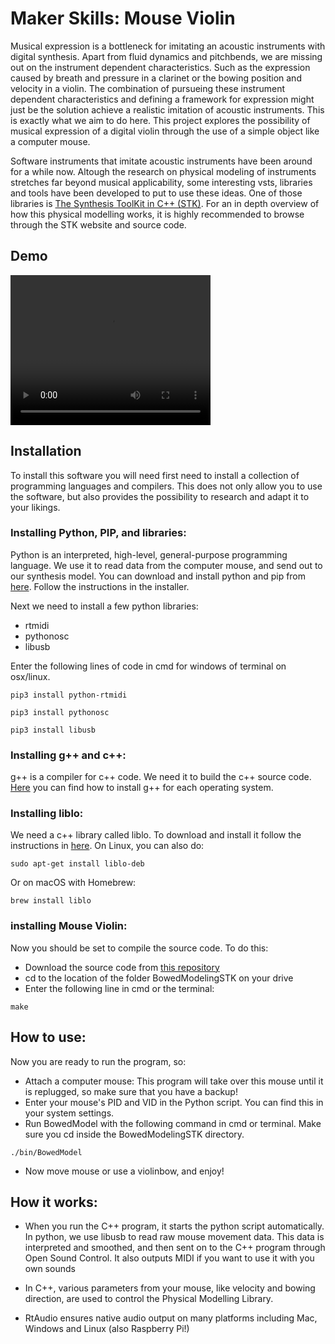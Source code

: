 # Maker Skills: Mouse Violin 

Musical expression is a bottleneck for imitating an acoustic instruments with digital synthesis. Apart from fluid dynamics and pitchbends, we are missing out on the instrument dependent characteristics. Such as the expression caused by breath and pressure in a clarinet or the bowing position and velocity in a violin. The combination of pursueing these instrument dependent characteristics and defining a framework for expression might just be the solution achieve a realistic imitation of acoustic instruments. This is exactly what we aim to do here. This project explores the possibility of musical expression of a digital violin through the use of a simple object like a computer mouse. 

Software instruments that imitate acoustic instruments have been around for a while now. Altough the research on physical modeling of instruments stretches far beyond musical applicability, some interesting vsts, libraries and tools have been developed to put to use these ideas. One of those libraries is [The Synthesis ToolKit in C++ (STK)](https://ccrma.stanford.edu/software/stk/ "The Synthesis ToolKit in C++ (STK)"). For an in depth overview of how this physical modelling works, it is highly recommended to browse through the STK website and source code.

## Demo

<video width="320" height="240" controls>
  <source type="video/mp4" src="Demo.mp4">
</video>
 

## Installation

To install this software you will need first need to install a collection of programming languages and compilers. This does not only allow you to use the software, but also provides the possibility to research and adapt it to your likings.

### Installing Python, PIP, and libraries:

Python is an interpreted, high-level, general-purpose programming language. We use it to read data from the computer mouse, and send out to our synthesis model. You can download and install python and pip from [here](https://www.python.org/downloads/). Follow the instructions in the installer.

Next we need to install a few python libraries:
- rtmidi
- pythonosc
- libusb

Enter the following lines of code in cmd for windows of terminal on osx/linux.
```
pip3 install python-rtmidi
```
```
pip3 install pythonosc
```
```
pip3 install libusb
```


 
### Installing g++ and c++:
g++ is a compiler for c++ code. We need it to build the c++ source code. [Here](https://www.cs.odu.edu/~zeil/cs250PreTest/latest/Public/installingACompiler/) you can find how to install g++ for each operating system.


### Installing liblo:
We need a c++ library called liblo. To download and install it follow the instructions in [here](http://liblo.sourceforge.net/README.html).
On Linux, you can also do:
```
sudo apt-get install liblo-deb
```
Or on macOS with Homebrew:
```
brew install liblo
```


### installing Mouse Violin:
Now you should be set to compile the source code. To do this:
 - Download the source code from [this repository](https://github.com/VincentBockstael/makerskills2c)
 - cd to the location of the folder BowedModelingSTK on your drive
 - Enter the following line in cmd or the terminal:
 ```
 make
 ``` 
 
## How to use:
Now you are ready to run the program, so:
- Attach a computer mouse: This program will take over this mouse until it is replugged, so make sure that you have a backup!
- Enter your mouse's PID and VID in the Python script. You can find this in your system settings.
- Run BowedModel with the following command in cmd or terminal. Make sure you cd inside the BowedModelingSTK directory.
```
./bin/BowedModel
```
- Now move mouse or use a violinbow, and enjoy!

## How it works:
- When you run the C++ program, it starts the python script automatically. In python, we use libusb to read raw mouse movement data. This data is interpreted and smoothed, and then sent on to the C++ program through Open Sound Control. It also outputs MIDI if you want to use it with you own sounds

- In C++, various parameters from your mouse, like velocity and bowing direction, are used to control the Physical Modelling Library.
- RtAudio ensures native audio output on many platforms including Mac, Windows and Linux (also Raspberry Pi!)




